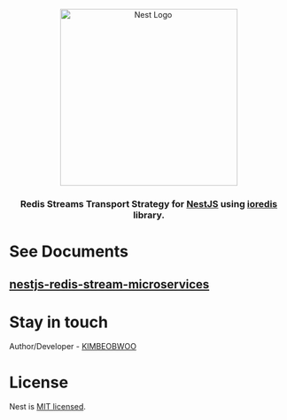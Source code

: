 <p align="center">
  <a href="http://nestjs.com/" target="blank">
    <img src="https://nestjs.com/img/logo_text.svg" width="320" alt="Nest Logo" />
  </a>

</p>

<h3 align="center">
  Redis Streams Transport Strategy for <a href="http://nestjs.com/">NestJS</a> using <a href="https://github.com/luin/ioredis">ioredis</a> library.
</h3>

# See Documents

## [nestjs-redis-stream-microservices](https://github.com/KIMBEOBWOO/nestjs-redis-stream-microservice/tree/master/libs/redis-streams)

# Stay in touch

Author/Developer - [KIMBEOBWOO](https://github.com/KIMBEOBWOO)

# License

Nest is [MIT licensed](LICENSE).
